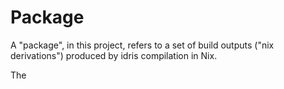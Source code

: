 # Package

A "package", in this project, refers to a set of build outputs ("nix derivations") produced by idris
compilation in Nix.

The

